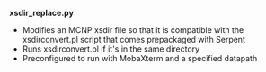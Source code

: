 **xsdir_replace.py**
- Modifies an MCNP xsdir file so that it is compatible with the xsdirconvert.pl script that comes prepackaged with Serpent
- Runs xsdirconvert.pl if it's in the same directory
- Preconfigured to run with MobaXterm and a specified datapath
